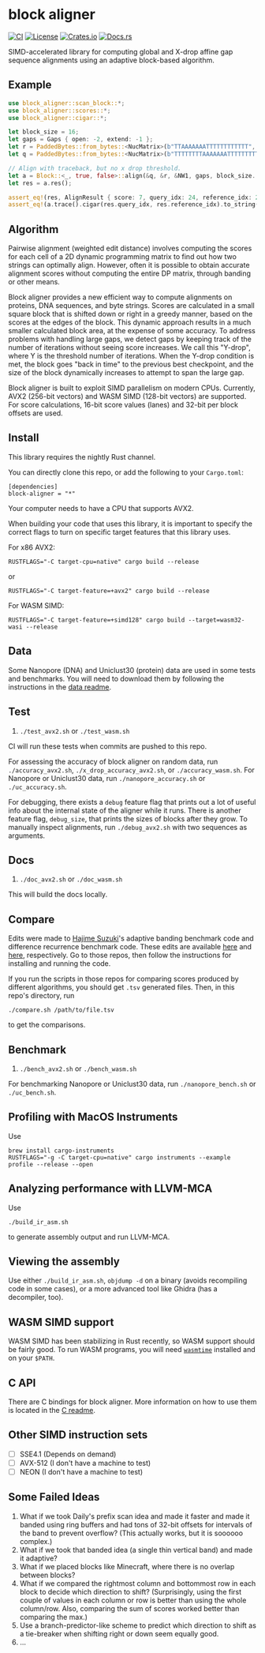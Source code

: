 # block aligner
[![CI](https://github.com/Daniel-Liu-c0deb0t/block-aligner/actions/workflows/ci.yaml/badge.svg)](https://github.com/Daniel-Liu-c0deb0t/block-aligner/actions/workflows/ci.yaml)
[![License](https://img.shields.io/github/license/Daniel-Liu-c0deb0t/block-aligner)](LICENSE)
[![Crates.io](https://img.shields.io/crates/v/block-aligner)](https://crates.io/crates/block_aligner)
[![Docs.rs](https://docs.rs/block-aligner/badge.svg)](https://docs.rs/block-aligner)

SIMD-accelerated library for computing global and X-drop affine gap sequence alignments using
an adaptive block-based algorithm.

## Example
```rust
use block_aligner::scan_block::*;
use block_aligner::scores::*;
use block_aligner::cigar::*;

let block_size = 16;
let gaps = Gaps { open: -2, extend: -1 };
let r = PaddedBytes::from_bytes::<NucMatrix>(b"TTAAAAAAATTTTTTTTTTTT", block_size);
let q = PaddedBytes::from_bytes::<NucMatrix>(b"TTTTTTTTAAAAAAATTTTTTTTT", block_size);

// Align with traceback, but no x drop threshold.
let a = Block::<_, true, false>::align(&q, &r, &NW1, gaps, block_size..=block_size, 0);
let res = a.res();

assert_eq!(res, AlignResult { score: 7, query_idx: 24, reference_idx: 21 });
assert_eq!(a.trace().cigar(res.query_idx, res.reference_idx).to_string(), "2M6I16M3D");
```

## Algorithm
Pairwise alignment (weighted edit distance) involves computing the scores for each cell of a
2D dynamic programming matrix to find out how two strings can optimally align.
However, often it is possible to obtain accurate alignment scores without computing
the entire DP matrix, through banding or other means.

Block aligner provides a new efficient way to compute alignments on proteins, DNA sequences,
and byte strings.
Scores are calculated in a small square block that is shifted down or right in a greedy
manner, based on the scores at the edges of the block.
This dynamic approach results in a much smaller calculated block area, at the expense of
some accuracy.
To address problems with handling large gaps, we detect gaps by keeping track of the number
of iterations without seeing score increases. We call this "Y-drop", where Y is the threshold
number of iterations.
When the Y-drop condition is met, the block goes "back in time" to the previous best
checkpoint, and the size of the block dynamically increases to attempt to span the large gap.

Block aligner is built to exploit SIMD parallelism on modern CPUs.
Currently, AVX2 (256-bit vectors) and WASM SIMD (128-bit vectors) are supported.
For score calculations, 16-bit score values (lanes) and 32-bit per block offsets are used.

## Install
This library requires the nightly Rust channel.

You can directly clone this repo, or add the following to your `Cargo.toml`:
```
[dependencies]
block-aligner = "*"
```
Your computer needs to have a CPU that supports AVX2.

When building your code that uses this library, it is important to specify the
correct flags to turn on specific target features that this library uses.

For x86 AVX2:
```
RUSTFLAGS="-C target-cpu=native" cargo build --release
```
or
```
RUSTFLAGS="-C target-feature=+avx2" cargo build --release
```

For WASM SIMD:
```
RUSTFLAGS="-C target-feature=+simd128" cargo build --target=wasm32-wasi --release
```

## Data
Some Nanopore (DNA) and Uniclust30 (protein) data are used in some tests and benchmarks.
You will need to download them by following the instructions in the [data readme](data/README.md).

## Test
1. `./test_avx2.sh` or `./test_wasm.sh`

CI will run these tests when commits are pushed to this repo.

For assessing the accuracy of block aligner on random data, run `./accuracy_avx2.sh`,
`./x_drop_accuracy_avx2.sh`, or `./accuracy_wasm.sh`.
For Nanopore or Uniclust30 data, run `./nanopore_accuracy.sh` or `./uc_accuracy.sh`.

For debugging, there exists a `debug` feature flag that prints out a lot of
useful info about the internal state of the aligner while it runs.
There is another feature flag, `debug_size`, that prints the sizes of blocks after they grow.
To manually inspect alignments, run `./debug_avx2.sh` with two sequences as arguments.

## Docs
1. `./doc_avx2.sh` or `./doc_wasm.sh`

This will build the docs locally.

## Compare
Edits were made to [Hajime Suzuki](https://github.com/ocxtal)'s adaptive banding benchmark code
and difference recurrence benchmark code. These edits are available [here](https://github.com/Daniel-Liu-c0deb0t/adaptivebandbench)
and [here](https://github.com/Daniel-Liu-c0deb0t/diff-bench-paper), respectively.
Go to those repos, then follow the instructions for installing and running the code.

If you run the scripts in those repos for comparing scores produced by different algorithms,
you should get `.tsv` generated files. Then, in this repo's directory, run
```
./compare.sh /path/to/file.tsv
```
to get the comparisons.

## Benchmark
1. `./bench_avx2.sh` or `./bench_wasm.sh`

For benchmarking Nanopore or Uniclust30 data, run `./nanopore_bench.sh` or `./uc_bench.sh`.

## Profiling with MacOS Instruments
Use
```
brew install cargo-instruments
RUSTFLAGS="-g -C target-cpu=native" cargo instruments --example profile --release --open
```

## Analyzing performance with LLVM-MCA
Use
```
./build_ir_asm.sh
```
to generate assembly output and run LLVM-MCA.

## Viewing the assembly
Use either `./build_ir_asm.sh`, `objdump -d` on a binary (avoids recompiling code in
some cases), or a more advanced tool like Ghidra (has a decompiler, too).

## WASM SIMD support
WASM SIMD has been stabilizing in Rust recently, so WASM support should be fairly good.
To run WASM programs, you will need [`wasmtime`](https://github.com/bytecodealliance/wasmtime)
installed and on your `$PATH`.

## C API
There are C bindings for block aligner. More information on how to use them is located in
the [C readme](c/README.md).

## Other SIMD instruction sets
* [ ] SSE4.1 (Depends on demand)
* [ ] AVX-512 (I don't have a machine to test)
* [ ] NEON (I don't have a machine to test)

## Some Failed Ideas
1. What if we took Daily's prefix scan idea and made it faster and made it banded using
ring buffers and had tons of 32-bit offsets for intervals of the band to prevent overflow?
(This actually works, but it is soooooo complex.)
2. What if we took that banded idea (a single thin vertical band) and made it adaptive?
3. What if we placed blocks like Minecraft, where there is no overlap between blocks?
4. What if we compared the rightmost column and bottommost row in each block to decide
which direction to shift? (Surprisingly, using the first couple of values in each column
or row is better than using the whole column/row. Also, comparing the sum of scores worked
better than comparing the max.)
5. Use a branch-predictor-like scheme to predict which direction to shift as a tie-breaker
when shifting right or down seem equally good.
6. ...
